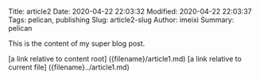 Title: article2
Date: 2020-04-22 22:03:32
Modified: 2020-04-22 22:03:37
Tags: pelican, publishing
Slug: article2-slug
Author: imeixi
Summary: pelican

This is the content of my super blog post.

[a link relative to content root] ({filename}/article1.md)
[a link relative to current file] ({filename}../article1.md)